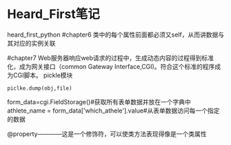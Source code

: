 # Heard_First笔记
heard_first_python
#chapter6
类中的每个属性前面都必须又self，从而讲数据与其对应的实例关联

#chapter7
Web服务器响应web请求的过程中，生成动态内容的过程得到标准化，成为网关接口（common Gateway Interface,CGI)。符合这个标准的程序成为CGI脚本。
pickle模块
```
piclke.dump(obj,file)
```

form_data=cgi.FieldStorage()#获取所有表单数据并放在一个字典中
athlete_name = form_data['which_athele'].value#从表单数据访问每一个指定的数据

@property————这是一个修饰符，可以使类方法表现得像是一个类属性